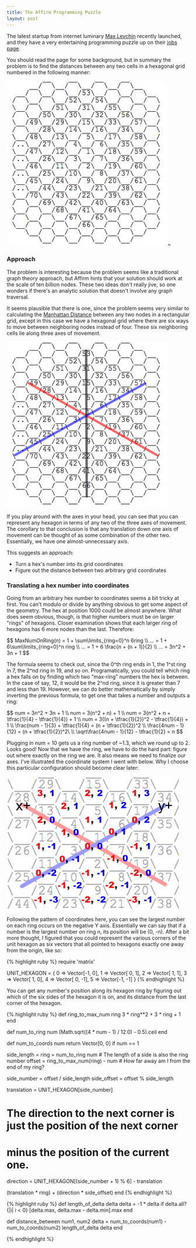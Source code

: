 ```yaml
---
title: The Affirm Programming Puzzle
layout: post
---
```


The latest startup from internet luminary [Max Levchin][1] recently launched,
and they have a very entertaining programming puzzle up on their [jobs page][2].

You should read the page for some background, but in summary the problem is to
find the distances between any two cells in a hexagonal grid numbered in the
following manner:

![The hexagonal grid][3]~

### Approach

The problem is interesting because the problem seems like a traditional graph
theory approach, but Affirm hints that your solution should work at the scale of
ten billion nodes. These two ideas don't really jive, so one wonders if there's
an analytic solution that doesn't involve any graph traversal.

It seems plausible that there is one, since the problem seems very similar to
calculating the [Manhattan Distance][4] between any two nodes in a rectangular
grid, except in this case we have a hexagonal grid where there are six ways to
move between neighboring nodes instead of four. These six neighboring cells lie
along three axes of movement.

![The grid with axes][5]

If you play around with the axes in your head, you can see that you can
represent any hexagon in terms of any two of the three axes of movement. The
corollary to that conclusion is that any translation down one axis of movement
can be thought of as some combination of the other two. Essentially, we have one
almost-unnecessary axis.

This suggests an approach:

* Turn a hex's number into its grid coordinates
* Figure out the distance between two arbitrary grid coordinates

### Translating a hex number into coordinates

Going from an arbitrary hex number to coordinates seems a bit tricky at first.
You can't modulo or divide by anything obvious to get some aspect of the
geometry. The hex at position 1000 could be almost anywhere. What does seem
obvious, though, is that higher numbers must be on larger "rings" of hexagons.
Closer examination shows that each larger ring of hexagons has 6 more nodes than
the last. Therefore:

<p>$$
  MaxNumOnRing(n) = ‎1 + ‎\sum\limits_{ring=0}^n 6ring        \\
  ... = 1 + 6\sum\limits_{ring=0}^n ring                    \\
  ... = 1 + 6 \frac{n + (n + 1)}{2}                         \\
  ... = 3n^2 + 3n + 1
$$</p>

The formula seems to check out, since the 0^th ring ends in 1, the 1^st ring in
7, the 2^nd ring in 19, and so on. Programatically, you could tell which ring a
hex falls on by finding which two "max-ring" numbers the hex is between. In the
case of say, 12, it would be the 2^nd ring, since it is greater than 7 and less
than 19. However, we can do better mathematically by simply inverting the
previous formula, to get one that takes a number and outputs a ring:

<p>$$
  num = 3n^2 + 3n + 1                                       \\
  num = 3(n^2 + n) + 1                                      \\
  num = 3(n^2 + n + \tfrac{1}{4} - \tfrac{1}{4}) + 1        \\
  num = 3((n + \tfrac{1}{2})^2 - \tfrac{1}{4}) + 1          \\
  \frac{num - 1}{3} + \tfrac{1}{4} = (n + \tfrac{1}{2})^2   \\
  \frac{4num - 1}{12} = (n + \tfrac{1}{2})^2\               \\
  \sqrt\frac{4num - 1}{12} - \tfrac{1}{2} = n
$$</p>

Plugging in num = 10 gets us a ring number of ~1.3, which we round up to 2.
Looks good! Now that we have the ring, we have to do the hard part: figure out
where exactly on the ring we are. It also means we need to finalize our axes.
I've illustrated the coordinate system I went with below. Why I choose this
particular configuration should become clear later:

![The grid with coordinates][6]

Following the pattern of coordinates here, you can see the largest number on
each ring occurs on the negative Y axis. Essentially we can say that if a number
is the largest number on ring n, its position will be (0, -n). After a bit more
thought, I figured that you could represent the various corners of the unit
hexagon as six vectors that all pointed to hexagons exactly one away from the
origin, like so:

{% highlight ruby %}
require 'matrix'

UNIT_HEXAGON = {
  0 => Vector[-1,  0],
  1 => Vector[ 0,  1],
  2 => Vector[ 1,  1],
  3 => Vector[ 1,  0],
  4 => Vector[ 0, -1],
  5 => Vector[-1, -1]
}
{% endhighlight %}

You can get any number's position along its hexagon ring by figuring out which
of the six sides of the hexagon it is on, and its distance from the last corner
of the hexagon.

{% highlight ruby %}
def ring_to_max_num ring
  3 * ring**2 + 3 * ring + 1
end

def num_to_ring num
  (Math.sqrt((4 * num - 1) / 12.0) - 0.5).ceil
end

def num_to_coords num
  return Vector[0, 0] if num == 1

  side_length = ring = num_to_ring num # The length of a side is also the ring number
  offset = ring_to_max_num(ring) - num # How far away am I from the end of my ring?

  side_number = offset / side_length
  side_offset = offset % side_length

  translation = UNIT_HEXAGON[side_number]

  # The direction to the next corner is just the position of the next corner
  # minus the position of the current one.
  direction = UNIT_HEXAGON[(side_number + 1) % 6] - translation

  (translation * ring) + (direction * side_offset)
end
{% endhighlight %}

{% highlight ruby %}
def length_of_delta delta
  delta = -1 * delta if delta.all? {|i| i < 0}
  [delta.max, delta.max - delta.min].max
end

def distance_between num1, num2
  delta = num_to_coords(num1) - num_to_coords(num2)
  length_of_delta delta
end

{% endhighlight %}

<script type="text/x-mathjax-config">
  MathJax.Hub.Config({messageStyle: 'none'});
</script>
<script src="http://cdn.mathjax.org/mathjax/latest/MathJax.js?config=TeX-AMS-MML_HTMLorMML"></script>

[1]: http://en.wikipedia.org/wiki/Max_Levchin
[2]: https://affirm.com/jobs
[3]: /images/affirm/hexgrid.png
[4]: http://en.wikipedia.org/wiki/Taxicab_geometry
[5]: /images/affirm/axes.png
[6]: /images/affirm/coordinates.png
